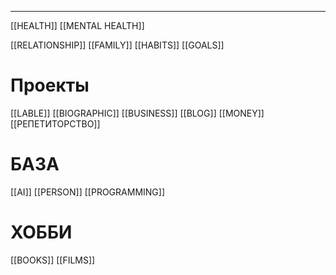 * * *

[[HEALTH]]
[[MENTAL HEALTH]]

[[RELATIONSHIP]]
[[FAMILY]]
[[HABITS]]
[[GOALS]]

# Проекты
[[LABLE]]
[[BIOGRAPHIC]]
[[BUSINESS]]
[[BLOG]]
[[MONEY]]
[[РЕПЕТИТОРСТВО]]

# БАЗА
[[AI]]
[[PERSON]]
[[PROGRAMMING]]
# ХОББИ
[[BOOKS]]
[[FILMS]]



